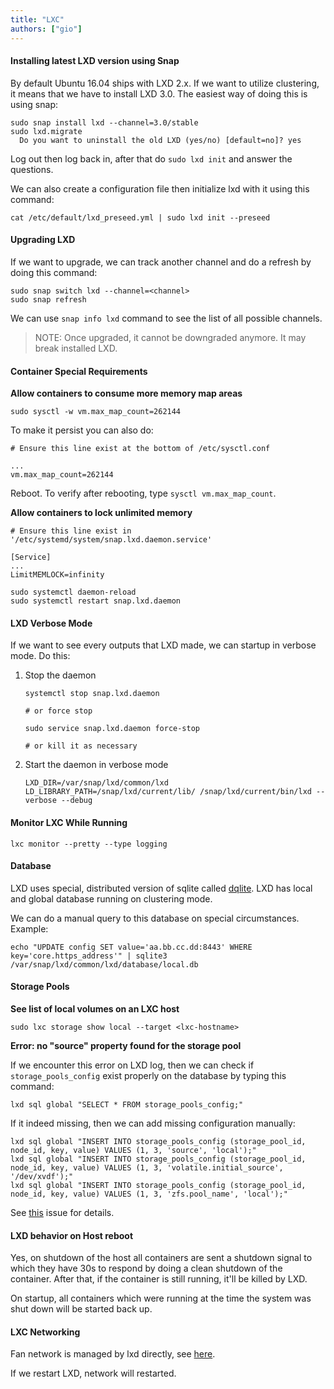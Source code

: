 ```yaml
---
title: "LXC"
authors: ["gio"]
---
```


#### Installing latest LXD version using Snap

By default Ubuntu 16.04 ships with LXD 2.x. If we want to utilize clustering, it means that we have to install LXD 3.0. The easiest way of doing this is using snap:

```shell
sudo snap install lxd --channel=3.0/stable
sudo lxd.migrate
  Do you want to uninstall the old LXD (yes/no) [default=no]? yes
```

Log out then log back in, after that do `sudo lxd init` and answer the questions.

We can also create a configuration file then initialize lxd with it using this command:

```shell
cat /etc/default/lxd_preseed.yml | sudo lxd init --preseed
```

#### Upgrading LXD

If we want to upgrade, we can track another channel and do a refresh by doing this command:

```shell
sudo snap switch lxd --channel=<channel>
sudo snap refresh
```

We can use `snap info lxd` command to see the list of all possible channels.

> NOTE: Once upgraded, it cannot be downgraded anymore. It may break installed LXD.

#### Container Special Requirements

**Allow containers to consume more memory map areas**

```shell
sudo sysctl -w vm.max_map_count=262144
```

To make it persist you can also do:

```shell
# Ensure this line exist at the bottom of /etc/sysctl.conf

...
vm.max_map_count=262144
```

Reboot. To verify after rebooting, type `sysctl vm.max_map_count`.

**Allow containers to lock unlimited memory**

```shell
# Ensure this line exist in '/etc/systemd/system/snap.lxd.daemon.service'

[Service]
...
LimitMEMLOCK=infinity
```

```shell
sudo systemctl daemon-reload
sudo systemctl restart snap.lxd.daemon
```

#### LXD Verbose Mode

If we want to see every outputs that LXD made, we can startup in verbose mode. Do this:

1. Stop the daemon

    ```shell
    systemctl stop snap.lxd.daemon

    # or force stop

    sudo service snap.lxd.daemon force-stop

    # or kill it as necessary
    ```

2. Start the daemon in verbose mode

    ```shell
    LXD_DIR=/var/snap/lxd/common/lxd LD_LIBRARY_PATH=/snap/lxd/current/lib/ /snap/lxd/current/bin/lxd --verbose --debug
    ```

#### Monitor LXC While Running

```shell
lxc monitor --pretty --type logging
```

#### Database

LXD uses special, distributed version of sqlite called [dqlite](https://github.com/CanonicalLtd/dqlite). LXD has local and global database running on clustering mode.

We can do a manual query to this database on special circumstances. Example:

```shell
echo "UPDATE config SET value='aa.bb.cc.dd:8443' WHERE key='core.https_address'" | sqlite3 /var/snap/lxd/common/lxd/database/local.db
```

#### Storage Pools

**See list of local volumes on an LXC host**

```shell
sudo lxc storage show local --target <lxc-hostname>
```

**Error: no "source" property found for the storage pool**

If we encounter this error on LXD log, then we can check if `storage_pools_config` exist properly on the database by typing this command:

```shell
lxd sql global "SELECT * FROM storage_pools_config;"
```

If it indeed missing, then we can add missing configuration manually:

```shell
lxd sql global "INSERT INTO storage_pools_config (storage_pool_id, node_id, key, value) VALUES (1, 3, 'source', 'local');"
lxd sql global "INSERT INTO storage_pools_config (storage_pool_id, node_id, key, value) VALUES (1, 3, 'volatile.initial_source', '/dev/xvdf');"
lxd sql global "INSERT INTO storage_pools_config (storage_pool_id, node_id, key, value) VALUES (1, 3, 'zfs.pool_name', 'local');"
```

See [this](https://discuss.linuxcontainers.org/t/lxd-cluster-hangs/1520/9) issue for details.

#### LXD behavior on Host reboot

Yes, on shutdown of the host all containers are sent a shutdown signal to which they have 30s to respond by doing a clean shutdown of the container. After that, if the container is still running, it'll be killed by LXD.

On startup, all containers which were running at the time the system was shut down will be started back up.

#### LXC Networking

Fan network is managed by lxd directly, see [here](https://lxd.readthedocs.io/en/stable-3.0/networks/).

If we restart LXD, network will restarted.
